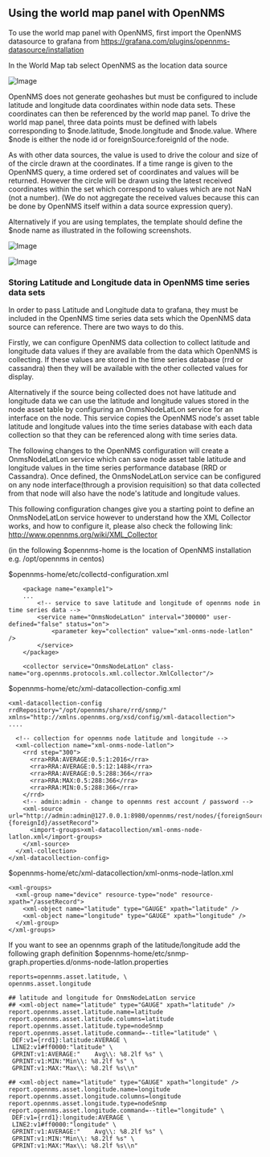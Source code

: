 ## Using the world map panel with OpenNMS
To use the world map panel with OpenNMS, first import the OpenNMS datasource to grafana from https://grafana.com/plugins/opennms-datasource/installation

In the World Map tab select OpenNMS as the location data source

![Image](../master/src/images/worldMapOpenNMSWorldmapTabSettings.png)

OpenNMS does not generate geohashes but must be configured to include latitude and longitude data coordinates within node data sets. 
These coordinates can then be referenced by the world map panel.
To drive the world map panel, three data points must be defined with labels corresponding to $node.latitude, $node.longitude and $node.value.
Where $node is either the node id or foreignSource:foreignId of the node. 

As with other data sources, the value is used to drive the colour and size of of the circle drawn at the coordinates. If a time range is given to the OpenNMS query, a time ordered set of coordinates and values will be returned. However the circle will be drawn using the latest received coordinates within the set which correspond to values which are not NaN (not a number). (We do not aggregate the received values because this can be done by OpenNMS itself within a data source expression query).

Alternatively if you are using templates, the template should define the $node name as illustrated in the following screenshots.

![Image](../master/src/images/worldMapOpenNMSDatasourceSettings.png)

![Image](../master/src/images/worldMapOpenNMSTemplateSettings.png)

### Storing Latitude and Longitude data in OpenNMS time series data sets

In order to pass Latitude and Longitude data to grafana, they must be included in the OpenNMS time series data sets which the OpenNMS data source can reference.
There are two ways to do this.

Firstly, we can configure OpenNMS data collection to collect latitude and longitude data values if they are available from the data which OpenNMS is collecting. If these values are stored in the time series database (rrd or cassandra) then they will be available with the other collected values for display.

Alternatively if the source being collected does not have latitude and longitude data we can use the latitude and longitude values stored in the node asset table by configuring an OnmsNodeLatLon service for an interface on the node. This service copies the OpenNMS node's asset table latitude and longitude values into the time series database with each data collection so that they can be referenced along with time series data.

The following changes to the OpenNMS configuration will create a OnmsNodeLatLon service which can save node asset table latitude and longitude values in the time series performance database (RRD or Cassandra). Once defined, the OnmsNodeLatLon service can be configured on any node interface(through a provision requisition) so that data collected from that node will also have the node's latitude and longitude values.

This following configuration changes give you a starting point to define an OnmsNodeLatLon service however to understand how the XML Collector works, and how to configure it, please also check the following link: http://www.opennms.org/wiki/XML_Collector 

(in the following $opennms-home is the location of OpenNMS installation e.g. /opt/opennms in centos)

$opennms-home/etc/collectd-configuration.xml

```
    <package name="example1">
    ...
        <!-- service to save latitude and longitude of opennms node in time series data -->
        <service name="OnmsNodeLatLon" interval="300000" user-defined="false" status="on">
            <parameter key="collection" value="xml-onms-node-latlon" />
        </service>
    </package>

    <collector service="OnmsNodeLatLon" class-name="org.opennms.protocols.xml.collector.XmlCollector"/>

```
$opennms-home/etc/xml-datacollection-config.xml
```
<xml-datacollection-config rrdRepository="/opt/opennms/share/rrd/snmp/" xmlns="http://xmlns.opennms.org/xsd/config/xml-datacollection">
....

  <!-- collection for opennms node latitude and longitude -->
  <xml-collection name="xml-onms-node-latlon">
    <rrd step="300">
      <rra>RRA:AVERAGE:0.5:1:2016</rra>
      <rra>RRA:AVERAGE:0.5:12:1488</rra>
      <rra>RRA:AVERAGE:0.5:288:366</rra>
      <rra>RRA:MAX:0.5:288:366</rra>
      <rra>RRA:MIN:0.5:288:366</rra>
    </rrd>
    <!-- admin:admin - change to opennms rest account / password -->
    <xml-source url="http://admin:admin@127.0.0.1:8980/opennms/rest/nodes/{foreignSource}:{foreignId}/assetRecord">
      <import-groups>xml-datacollection/xml-onms-node-latlon.xml</import-groups>
    </xml-source>
  </xml-collection>
</xml-datacollection-config>
```
$opennms-home/etc/xml-datacollection/xml-onms-node-latlon.xml

```
<xml-groups>
  <xml-group name="device" resource-type="node" resource-xpath="/assetRecord">
    <xml-object name="latitude" type="GAUGE" xpath="latitude" />
    <xml-object name="longitude" type="GAUGE" xpath="longitude" />
  </xml-group>
</xml-groups>
```
If you want to see an opennms graph of the latitude/longitude add the following graph definition
$opennms-home/etc/snmp-graph.properties.d/onms-node-latlon.properties
```
reports=opennms.asset.latitude, \
opennms.asset.longitude

## latitude and longitude for OnmsNodeLatLon service
## <xml-object name="latitude" type="GAUGE" xpath="latitude" />
report.opennms.asset.latitude.name=latitude
report.opennms.asset.latitude.columns=latitude
report.opennms.asset.latitude.type=nodeSnmp
report.opennms.asset.latitude.command=--title="latitude" \
 DEF:v1={rrd1}:latitude:AVERAGE \
 LINE2:v1#ff0000:"latitude" \
 GPRINT:v1:AVERAGE:"    Avg\\: %8.2lf %s" \
 GPRINT:v1:MIN:"Min\\: %8.2lf %s" \
 GPRINT:v1:MAX:"Max\\: %8.2lf %s\\n"

## <xml-object name="latitude" type="GAUGE" xpath="longitude" />
report.opennms.asset.longitude.name=longitude
report.opennms.asset.longitude.columns=longitude
report.opennms.asset.longitude.type=nodeSnmp
report.opennms.asset.longitude.command=--title="longitude" \
 DEF:v1={rrd1}:longitude:AVERAGE \
 LINE2:v1#ff0000:"longitude" \
 GPRINT:v1:AVERAGE:"    Avg\\: %8.2lf %s" \
 GPRINT:v1:MIN:"Min\\: %8.2lf %s" \
 GPRINT:v1:MAX:"Max\\: %8.2lf %s\\n"

```


